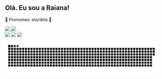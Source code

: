## Olá. Eu sou a Raiana!
🌵 Pronomes: ela/dela 🌵
 <div>
  <a href="https://github.com/raianasousa">
  <img height="180em" src="https://github-readme-stats.vercel.app/api?username=raianasousa&show_icons=true&theme=material-palenight&include_all_commits=true&count_private=true"/>
  <img height="180em" src="https://github-readme-stats.vercel.app/api/top-langs/?username=raianasousa&layout=compact&langs_count=7&theme=dracula"/>
</div>
 
<div> 
  <a href="https://instagram.com/raianassk" target="_blank"><img src="https://img.shields.io/badge/-Instagram-%23E4405F?style=for-the-badge&logo=instagram&logoColor=white" target="_blank"></a>
  <a href = "mailto:ssousaraiana@gmail.com"><img src="https://img.shields.io/badge/-Gmail-%23333?style=for-the-badge&logo=gmail&logoColor=white" target="_blank"></a>
  <a href="https://www.instagram.com/raianassk/" target="_blank"><img src="https://img.shields.io/badge/-LinkedIn-%230077B5?style=for-the-badge&logo=linkedin&logoColor=white" target="_blank"></a> 
 
  ![Snake animation](https://github.com/raianasousa/raianasousa/blob/output/github-contribution-grid-snake.svg)
 
</div>
